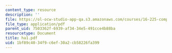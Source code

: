 ```yaml
---
content_type: resource
description: ''
file: https://ol-ocw-studio-app-qa.s3.amazonaws.com/courses/16-225-computational-mechanics-of-materials-fall-2003/1bf89c4034f9c6ef30a2cb58226fa399_ha1.pdf
file_type: application/pdf
parent_uid: 7503362f-6939-af34-34e5-491cce4b88ba
resourcetype: Document
title: ha1.pdf
uid: 1bf89c40-34f9-c6ef-30a2-cb58226fa399
---
```

